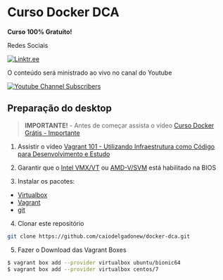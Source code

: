 # Curso Docker DCA 
**Curso 100% Gratuito!**  


Redes Sociais

[![Linktr.ee](https://img.shields.io/website?down_message=caiodelgadonew&label=LINKTR.EE&logo=linktree&style=for-the-badge&up_message=caiodelgadonew&url=https%3A%2F%2Flinktr.ee%2Fcaiodelgadonew)](https://linktr.ee/caiodelgadonew)


O conteúdo será ministrado ao vivo no canal do Youtube

[![Youtube Channel Subscribers](https://img.shields.io/youtube/channel/subscribers/UCQnpN5AUd36lnMHuIl_rihA?label=YOUTUBE&logo=youtube&style=for-the-badge&logoColor=red)](https://www.youtube.com/caiodelgadonew) 

## Preparação do desktop

> **IMPORTANTE!** - Antes de começar assista o vídeo [Curso Docker Grátis - Importante](https://youtu.be/RIfSgnWkdgo)

1. Assistir o vídeo  [Vagrant 101 - Utilizando Infraestrutura como Código para Desenvolvimento e Estudo](https://youtu.be/PX6OmeIbjC4)

2. Garantir que o [Intel VMX/VT](https://www.asus.com/br/support/FAQ/1043786/) ou [AMD-V/SVM](https://www.asus.com/br/support/FAQ/1038245/) está habilitado na BIOS

3. Instalar os pacotes:
  - [Virtualbox](https://www.virtualbox.org/wiki/Downloads)
  - [Vagrant](https://www.vagrantup.com/downloads)
  - [git](https://git-scm.com/download/)

4. Clonar este repositório
```bash
git clone https://github.com/caiodelgadonew/docker-dca.git
```

5. Fazer o Download das Vagrant Boxes
```bash
$ vagrant box add --provider virtualbox ubuntu/bionic64 
$ vagrant box add --provider virtualbox centos/7 
``` 
